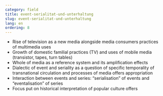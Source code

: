 ```yaml
---
category: field
title: event-serialitat-und-unterhaltung
slug: event-serialitat-und-unterhaltung
lang: en
ordering: 8
---
```

-	Rise of television as a new media alongside media consumers practices of multimedia uses
-	Growth of domestic familial practices (TV) and uses of mobile media (transistor, tapes, turn tables)
-	Whole of media as a reference system and its amplification effects
-	Dialectic of event and seriality as a question of specific temporality of transnational circulation and processes of media offers appropriation
-	Interaction between events and series: “serialisation” of events and “eventalisation” of series
-	Focus put on historical interpretation of popular culture offers
